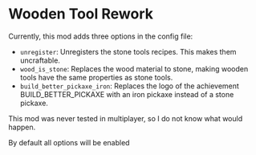 # Wooden Tool Rework

Currently, this mod adds three options in the config file:

- `unregister`: Unregisters the stone tools recipes. This makes them uncraftable.
- `wood_is_stone`: Replaces the wood material to stone, making wooden tools have the same properties as stone tools.
- `build_better_pickaxe_iron`: Replaces the logo of the achievement BUILD_BETTER_PICKAXE with an iron pickaxe instead of
  a stone pickaxe.

This mod was never tested in multiplayer, so I do not know what would happen.

By default all options will be enabled
